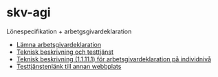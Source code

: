 # skv-agi
Lönespecifikation + arbetgsgivardeklaration

* [Lämna arbetsgivardeklaration](https://skatteverket.se/foretag/arbetsgivare/lamnaarbetsgivardeklaration.4.41f1c61d16193087d7fcaeb.html)
* [Teknisk beskrivning och testtjänst](https://www.skatteverket.se/foretag/arbetsgivare/lamnaarbetsgivardeklaration/tekniskbeskrivningochtesttjanst.4.309a41aa1672ad0c8377c8b.html)
* [Teknisk beskrivning (1.1.11.1) för arbetsgivardeklaration på individnivå](https://www.skatteverket.se/foretag/arbetsgivare/lamnaarbetsgivardeklaration/tekniskbeskrivningochtesttjanst/tekniskbeskrivning1111.4.7eada0316ed67d7282a791.html)
* [Testtjänstenlänk till annan webbplats](https://sso.test.skatteverket.se/dama141/da_testtjanst_web/index.jsp?method=test#!/start)
